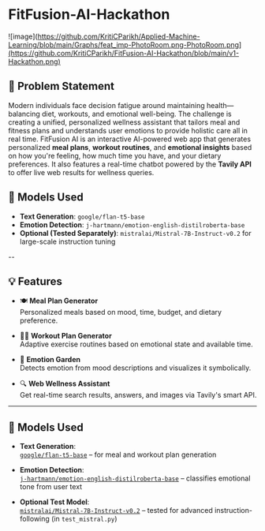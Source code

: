 # FitFusion-AI-Hackathon

![image](https://github.com/KritiCParikh/Applied-Machine-Learning/blob/main/Graphs/feat_imp-PhotoRoom.png-PhotoRoom.png](https://github.com/KritiCParikh/FitFusion-AI-Hackathon/blob/main/v1-Hackathon.png)

## 🧩 Problem Statement
Modern individuals face decision fatigue around maintaining health—balancing diet, workouts, and emotional well-being. The challenge is creating a unified, personalized wellness assistant that tailors meal and fitness plans and understands user emotions to provide holistic care all in real time. FitFusion AI is an interactive AI-powered web app that generates personalized **meal plans**, **workout routines**, and **emotional insights** based on how you're feeling, how much time you have, and your dietary preferences. It also features a real-time chatbot powered by the **Tavily API** to offer live web results for wellness queries.


## 🤖 Models Used

- **Text Generation**: `google/flan-t5-base`  
- **Emotion Detection**: `j-hartmann/emotion-english-distilroberta-base`  
- **Optional (Tested Separately)**: `mistralai/Mistral-7B-Instruct-v0.2` for large-scale instruction tuning

--

## 💡 Features

- 🍽️ **Meal Plan Generator**  
  Personalized meals based on mood, time, budget, and dietary preference.

- 🏋️‍♂️ **Workout Plan Generator**  
  Adaptive exercise routines based on emotional state and available time.

- 🌸 **Emotion Garden**  
  Detects emotion from mood descriptions and visualizes it symbolically.

- 🔍 **Web Wellness Assistant**  
  Get real-time search results, answers, and images via Tavily's smart API.

---

## 🤖 Models Used

- **Text Generation**:  
  [`google/flan-t5-base`](https://huggingface.co/google/flan-t5-base) – for meal and workout plan generation

- **Emotion Detection**:  
  [`j-hartmann/emotion-english-distilroberta-base`](https://huggingface.co/j-hartmann/emotion-english-distilroberta-base) – classifies emotional tone from user text

- **Optional Test Model**:  
  [`mistralai/Mistral-7B-Instruct-v0.2`](https://huggingface.co/mistralai/Mistral-7B-Instruct-v0.2) – tested for advanced instruction-following (in `test_mistral.py`)




